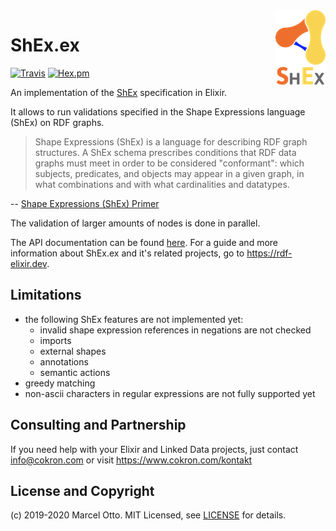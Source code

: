 <img src="shex-logo.png" align="right" />

# ShEx.ex

[![Travis](https://img.shields.io/travis/rdf-elixir/shex-ex.svg?style=flat-square)](https://travis-ci.org/rdf-elixir/shex-ex)
[![Hex.pm](https://img.shields.io/hexpm/v/shex.svg?style=flat-square)](https://hex.pm/packages/shex)


An implementation of the [ShEx] specification in Elixir.

It allows to run validations specified in the Shape Expressions language (ShEx) on RDF graphs.

> Shape Expressions (ShEx) is a language for describing RDF graph structures. A ShEx schema prescribes conditions that RDF data graphs must meet in order to be considered "conformant": which subjects, predicates, and objects may appear in a given graph, in what combinations and with what cardinalities and datatypes. 

-- [Shape Expressions (ShEx) Primer](http://shex.io/shex-primer/#tripleConstraints)

The validation of larger amounts of nodes is done in parallel.

The API documentation can be found [here](https://hexdocs.pm/shex/). For a guide and more information about ShEx.ex and it's related projects, go to <https://rdf-elixir.dev>.


## Limitations

- the following ShEx features are not implemented yet:
    - invalid shape expression references in negations are not checked
    - imports
    - external shapes
    - annotations
    - semantic actions
- greedy matching
- non-ascii characters in regular expressions are not fully supported yet



## Consulting and Partnership

If you need help with your Elixir and Linked Data projects, just contact <info@cokron.com> or visit <https://www.cokron.com/kontakt>



## License and Copyright

(c) 2019-2020 Marcel Otto. MIT Licensed, see [LICENSE](LICENSE.md) for details.



[ShEx]: http://shex.io/
